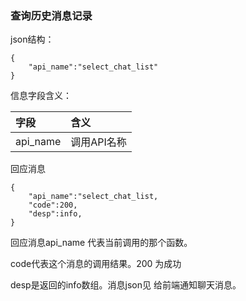 ### 查询历史消息记录

json结构：

```
{
    "api_name":"select_chat_list"
}
```

信息字段含义：

| 字段 | 含义 |
| :--- | :--- |
| api\_name | 调用API名称 |

回应消息

```
{
    "api_name":"select_chat_list,
    "code":200,
    "desp":info,
}
```

回应消息api\_name 代表当前调用的那个函数。

code代表这个消息的调用结果。200 为成功

desp是返回的info数组。消息json见 给前端通知聊天消息。


